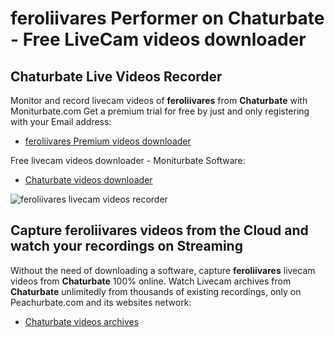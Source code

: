 # feroliivares Performer on Chaturbate - Free LiveCam videos downloader

## Chaturbate Live Videos Recorder

Monitor and record livecam videos of **feroliivares** from **Chaturbate** with Moniturbate.com
Get a premium trial for free by just and only registering with your Email address:
* [feroliivares Premium videos downloader](https://moniturbate.com/request-demo-licence-key.html)

Free livecam videos downloader - Moniturbate Software:
* [Chaturbate videos downloader](https://moniturbate.com/moniturbate-download-software.html)

![feroliivares livecam videos recorder](https://peachurnet.com/templates/moniturbate-software.png)


## Capture feroliivares videos from the Cloud and watch your recordings on Streaming

Without the need of downloading a software, capture **feroliivares** livecam videos from **Chaturbate** 100% online.
Watch Livecam archives from **Chaturbate** unlimitedly from thousands of existing recordings, only on Peachurbate.com and its websites network:
* [Chaturbate videos archives](https://peachurnet.com/)